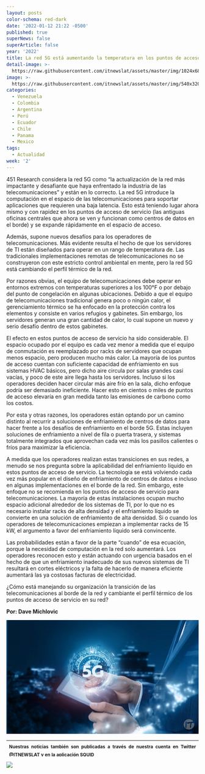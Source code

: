 ```yaml
---
layout: posts
color-schema: red-dark
date: '2022-01-12 21:22 -0500'
published: true
superNews: false
superArticle: false
year: '2022'
title: La red 5G está aumentando la temperatura en los puntos de acceso de servicio
detail-image: >-
  https://raw.githubusercontent.com/itnewslat/assets/master/img/1024x680/5G-Tecnologia-g.jpg
image: >-
  https://raw.githubusercontent.com/itnewslat/assets/master/img/540x320/5G-Tecnologia-p.jpg
categories:
  - Venezuela
  - Colombia
  - Argentina
  - Perú
  - Ecuador
  - Chile
  - Panama
  - Mexico
tags:
  - Actualidad
week: '2'
---
```

451 Research considera la red 5G como “la actualización de la red más impactante y desafiante que haya enfrentado la industria de las telecomunicaciones” y están en lo correcto. La red 5G introduce la computación en el espacio de las telecomunicaciones para soportar aplicaciones que requieren una baja latencia. Esto está teniendo lugar ahora mismo y con rapidez en los puntos de acceso de servicio (las antiguas oficinas centrales que ahora se ven y funcionan como centros de datos en el borde) y se expande rápidamente en el espacio de acceso.

Además, supone nuevos desafíos para los operadores de telecomunicaciones. Más evidente resulta el hecho de que los servidores de TI están diseñados para operar en un rango de temperatura de. Las tradicionales implementaciones remotas de telecomunicaciones no se construyeron con este estricto control ambiental en mente, pero la red 5G está cambiando el perfil térmico de la red.

Por razones obvias, el equipo de telecomunicaciones debe operar en entornos extremos con temperaturas superiores a los 100°F o por debajo del punto de congelación en algunas ubicaciones. Debido a que el equipo de telecomunicaciones tradicional genera poco o ningún calor, el gerenciamiento térmico se ha enfocado en la protección contra los elementos y consiste en varios refugios y gabinetes. Sin embargo, los servidores generan una gran cantidad de calor, lo cual supone un nuevo y serio desafío dentro de estos gabinetes.

El efecto en estos puntos de acceso de servicio ha sido considerable. El espacio ocupado por el equipo es cada vez menor a medida que el equipo de conmutación es reemplazado por racks de servidores que ocupan menos espacio, pero producen mucho más calor. La mayoría de los puntos de acceso cuentan con suficiente capacidad de enfriamiento en sus sistemas HVAC básicos, pero dicho aire circula por salas grandes casi vacías, y poco de este aire llega hasta los servidores. Incluso si los operadores deciden hacer circular más aire frío en la sala, dicho enfoque podría ser demasiado ineficiente. Hacer esto en cientos o miles de puntos de acceso elevaría en gran medida tanto las emisiones de carbono como los costos.

Por esta y otras razones, los operadores están optando por un camino distinto al recurrir a soluciones de enfriamiento de centros de datos para hacer frente a los desafíos de enfriamiento en el borde 5G. Estas incluyen soluciones de enfriamiento a nivel de fila o puerta trasera, y sistemas totalmente integrados que aprovechan cada vez más los pasillos calientes o fríos para maximizar la eficiencia.

A medida que los operadores realizan estas transiciones en sus redes, a menudo se nos pregunta sobre la aplicabilidad del enfriamiento líquido en estos puntos de acceso de servicio. La tecnología se está volviendo cada vez más popular en el diseño de enfriamiento de centros de datos e incluso en algunas implementaciones en el borde de la red. Sin embargo, este enfoque no se recomienda en los puntos de acceso de servicio para telecomunicaciones. La mayoría de estas instalaciones ocupan mucho espacio adicional alrededor de los sistemas de TI, por lo que no es necesario instalar racks de alta densidad y el enfriamiento líquido se convierte en una solución de enfriamiento de alta densidad. Si o cuando los operadores de telecomunicaciones empiezan a implementar racks de 15 kW, el argumento a favor del enfriamiento líquido será convincente.

Las probabilidades están a favor de la parte “cuando” de esa ecuación, porque la necesidad de computación en la red solo aumentará. Los operadores reconocen esto y están actuando con urgencia basados en el hecho de que un enfriamiento inadecuado de sus nuevos sistemas de TI resultará en cortes eléctricos y la falta de hacerlo de manera eficiente aumentará las ya costosas facturas de electricidad. 

¿Cómo está manejando su organización la transición de las telecomunicaciones al borde de la red y cambiante el perfil térmico de los puntos de acceso de servicio en su red?

**Por: Dave Michlovic**

![](https://raw.githubusercontent.com/itnewslat/assets/master/img/540x320/5G-Tecnologia-p.jpg)

<table style="height: 42px;" width="569">
<tbody>
<tr>
<td style="text-align: justify;"><sub><strong>Nuestras noticias también son publicadas a través de nuestra cuenta en Twitter <a href="https://twitter.com/itnewslat?lang=es">@ITNEWSLAT</a> y en la aplicación <a href="https://squidapp.co/en/">SQUID</a></strong></sub></td>
</tr>
</tbody>
</table>

<img src="https://tracker.metricool.com/c3po.jpg?hash=56f88a41e39ab42c063cc51676587a04"/>